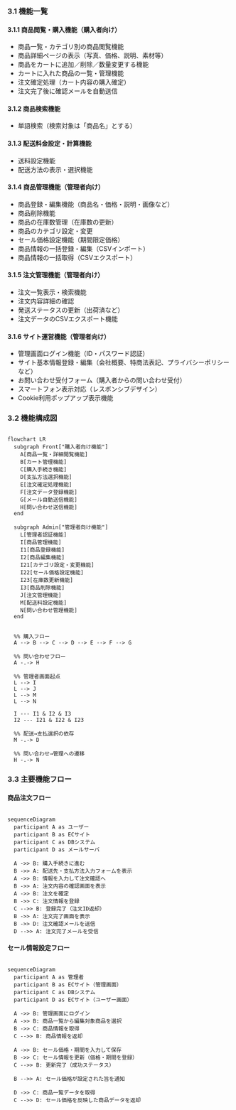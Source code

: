 ### 3.1 機能一覧
#### 3.1.1 商品閲覧・購入機能（購入者向け）

- 商品一覧・カテゴリ別の商品閲覧機能
- 商品詳細ページの表示（写真、価格、説明、素材等）
- 商品をカートに追加／削除／数量変更する機能
- カートに入れた商品の一覧・管理機能
- 注文確定処理（カート内容の購入確定）
- 注文完了後に確認メールを自動送信

#### 3.1.2 商品検索機能 
- 単語検索（検索対象は「商品名」とする）

#### 3.1.3 配送料金設定・計算機能

- 送料設定機能
- 配送方法の表示・選択機能

#### 3.1.4 商品管理機能（管理者向け）

- 商品登録・編集機能（商品名・価格・説明・画像など）
- 商品削除機能
- 商品の在庫数管理（在庫数の更新）
- 商品のカテゴリ設定・変更
- セール価格設定機能（期間限定価格）
- 商品情報の一括登録・編集（CSVインポート）
- 商品情報の一括取得（CSVエクスポート）

#### 3.1.5 注文管理機能（管理者向け）

- 注文一覧表示・検索機能
- 注文内容詳細の確認
- 発送ステータスの更新（出荷済など）
- 注文データのCSVエクスポート機能

#### 3.1.6 サイト運営機能（管理者向け）

- 管理画面ログイン機能（ID・パスワード認証）
- サイト基本情報登録・編集（会社概要、特商法表記、プライバシーポリシーなど）
- お問い合わせ受付フォーム（購入者からの問い合わせ受付）
- スマートフォン表示対応（レスポンシブデザイン）
- Cookie利用ポップアップ表示機能


### 3.2 機能構成図

```mermaid

flowchart LR
  subgraph Front["購入者向け機能"]
    A[商品一覧・詳細閲覧機能]
    B[カート管理機能]
    C[購入手続き機能]
    D[支払方法選択機能]
    E[注文確定処理機能]
    F[注文データ登録機能]
    G[メール自動送信機能]
    H[問い合わせ送信機能]
  end

  subgraph Admin["管理者向け機能"]
    L[管理者認証機能]
    I[商品管理機能]
    I1[商品登録機能]
    I2[商品編集機能]
    I21[カテゴリ設定・変更機能]
    I22[セール価格設定機能]
    I23[在庫数更新機能]
    I3[商品削除機能]
    J[注文管理機能]
    M[配送料設定機能]
    N[問い合わせ管理機能]
  end


  %% 購入フロー
  A --> B --> C --> D --> E --> F --> G

  %% 問い合わせフロー
  A -.-> H

  %% 管理者画面起点
  L --> I
  L --> J
  L --> M
  L --> N

  I --- I1 & I2 & I3
  I2 --- I21 & I22 & I23

  %% 配送→支払選択の依存
  M -.-> D

  %% 問い合わせ→管理への遷移
  H -.-> N

```

### 3.3 主要機能フロー

#### 商品注文フロー

```mermaid

sequenceDiagram
  participant A as ユーザー
  participant B as ECサイト
  participant C as DBシステム
  participant D as メールサーバ

  A ->> B: 購入手続きに進む
  B ->> A: 配送先・支払方法入力フォームを表示
  A ->> B: 情報を入力して注文確認へ
  B ->> A: 注文内容の確認画面を表示
  A ->> B: 注文を確定
  B ->> C: 注文情報を登録
  C -->> B: 登録完了（注文ID返却）
  B ->> A: 注文完了画面を表示
  B ->> D: 注文確認メールを送信
  D -->> A: 注文完了メールを受信

```


#### セール情報設定フロー

```mermaid

sequenceDiagram
  participant A as 管理者
  participant B as ECサイト（管理画面）
  participant C as DBシステム
  participant D as ECサイト（ユーザー画面）

  A ->> B: 管理画面にログイン
  A ->> B: 商品一覧から編集対象商品を選択
  B ->> C: 商品情報を取得
  C -->> B: 商品情報を返却

  A ->> B: セール価格・期間を入力して保存
  B ->> C: セール情報を更新（価格・期間を登録）
  C -->> B: 更新完了（成功ステータス）

  B -->> A: セール価格が設定された旨を通知

  D ->> C: 商品一覧データを取得
  C -->> D: セール価格を反映した商品データを返却

```

